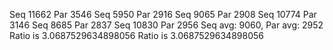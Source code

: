 Seq 11662
Par 3546
Seq 5950
Par 2916
Seq 9065
Par 2908
Seq 10774
Par 3146
Seq 8685
Par 2837
Seq 10830
Par 2956
Seq avg: 9060, Par avg: 2952
Ratio is 3.0687529634898056
Ratio is 3.0687529634898056